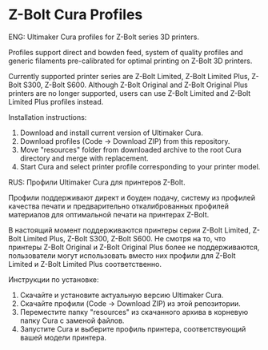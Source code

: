# Z-Bolt Cura Profiles
ENG:
Ultimaker Cura profiles for Z-Bolt series 3D printers.

Profiles support direct and bowden feed, system of quality profiles and generic filaments pre-calibrated for optimal printing on Z-Bolt 3D printers.

Currently supported printer series are Z-Bolt Limited, Z-Bolt Limited Plus, Z-Bolt S300, Z-Bolt S600. Although Z-Bolt Original and Z-Bolt Original Plus printers are no longer supported, users can use Z-Bolt Limited and Z-Bolt Limited Plus profiles instead.

Installation instructions:
1. Download and install current version of Ultimaker Cura.
2. Download profiles (Code -> Download ZIP) from this repository.
3. Move "resources" folder from downloaded archive to the root Cura directory and merge with replacement.
4. Start Cura and select printer profile corresponding to your printer model.

RUS:
Профили Ultimaker Cura для принтеров Z-Bolt.

Профили поддерживают директ и боуден подачу, систему из профилей качества печати и предварительно откалиброванных профилей материалов для оптимальной печати на принтерах Z-Bolt.

В настоящий момент поддерживаются принтеры серии Z-Bolt Limited, Z-Bolt Limited Plus, Z-Bolt S300, Z-Bolt S600. Не смотря на то, что принтеры Z-Bolt Original и Z-Bolt Original Plus более не поддерживаются, пользователи могут использовать вместо них профили для Z-Bolt Limited и Z-Bolt Limited Plus соответственно.

Инструкции по установке:
1. Скачайте и установите актуальную версию Ultimaker Cura.
2. Скачайте профили (Code -> Download ZIP) из этой репозитории.
3. Переместите папку "resources" из скачанного архива в корневую папку Cura с заменой файлов.
4. Запустите Cura и выберите профиль принтера, соответствующий вашей модели принтера.
